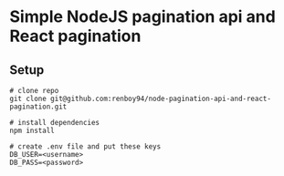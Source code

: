 # Simple NodeJS pagination api and React pagination

## Setup

```
# clone repo
git clone git@github.com:renboy94/node-pagination-api-and-react-pagination.git

# install dependencies
npm install

# create .env file and put these keys
DB_USER=<username>
DB_PASS=<password>
```
